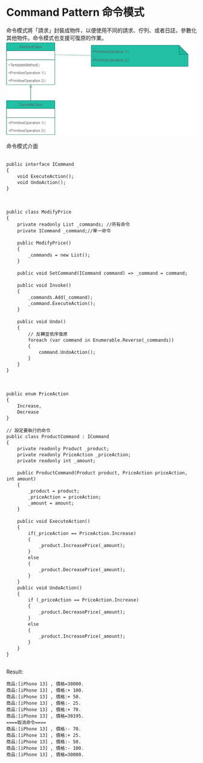 # Command Pattern 命令模式

命令模式將「請求」封裝成物件，以便使用不同的請求、佇列、或者日誌，參數化其他物件。命令模式也支援可復原的作業。
![樣板方法](command_pattern.png)

命令模式介面

<pre>
<code>
public interface ICommand
{
    void ExecuteAction();
    void UndoAction();
}
</code>
</pre>

<pre>
<code>
public class ModifyPrice
{
    private readonly List<ICommand> _commands; //所有命令
    private ICommand _command;//單一命令

    public ModifyPrice()
    {
        _commands = new List<ICommand>();
    }

    public void SetCommand(ICommand command) => _command = command;

    public void Invoke()
    {
        _commands.Add(_command);
        _command.ExecuteAction();
    }

    public void Undo()
    {
        // 反轉並依序復原
        foreach (var command in Enumerable.Reverse(_commands))
        {
            command.UndoAction();
        }
    }
}
</code>
</pre>

<pre>
<code>
public enum PriceAction
{
    Increase,
    Decrease
}

// 設定要執行的命令
public class ProductCommand : ICommand
{
    private readonly Product _product;
    private readonly PriceAction _priceAction;
    private readonly int _amount;

    public ProductCommand(Product product, PriceAction priceAction, int amount)
    {
        _product = product;
        _priceAction = priceAction;
        _amount = amount;
    }

    public void ExecuteAction()
    {
        if(_priceAction == PriceAction.Increase)
        {
            _product.IncreasePrice(_amount);
        }
        else
        {
            _product.DecreasePrice(_amount);
        }
    }
    public void UndoAction()
    {
        if (_priceAction == PriceAction.Increase)
        {
            _product.DecreasePrice(_amount);
        }
        else
        {
            _product.IncreasePrice(_amount);
        }
    }
}
</code>
</pre>


Result:

    商品:[iPhone 13] , 價格=30000.
    商品:[iPhone 13] , 價格:+ 100.
    商品:[iPhone 13] , 價格:+ 50.
    商品:[iPhone 13] , 價格:- 25.
    商品:[iPhone 13] , 價格:+ 70.
    商品:[iPhone 13] , 價格=30195.
    ====取消命令====
    商品:[iPhone 13] , 價格:- 70.
    商品:[iPhone 13] , 價格:+ 25.
    商品:[iPhone 13] , 價格:- 50.
    商品:[iPhone 13] , 價格:- 100.
    商品:[iPhone 13] , 價格=30000.
